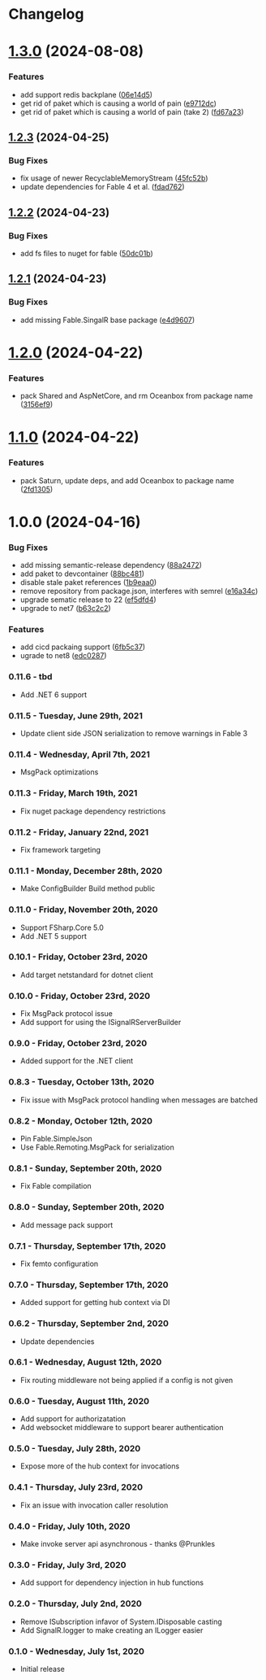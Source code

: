 # Changelog

# [1.3.0](https://gitlab.com/oceanbox/Fable.SignalR/compare/v1.2.3...v1.3.0) (2024-08-08)


### Features

* add support redis backplane ([06e14d5](https://gitlab.com/oceanbox/Fable.SignalR/commit/06e14d5dc1643557ed14fbba99b41daedbf3d24f))
* get rid of paket which is causing a world of pain ([e9712dc](https://gitlab.com/oceanbox/Fable.SignalR/commit/e9712dc86dddf7b4a589e60d76a4e51f34cf4391))
* get rid of paket which is causing a world of pain (take 2) ([fd67a23](https://gitlab.com/oceanbox/Fable.SignalR/commit/fd67a235c8bdd6ebc9fa24dbfefeb3526afab81a))

## [1.2.3](https://gitlab.com/oceanbox/Fable.SignalR/compare/v1.2.2...v1.2.3) (2024-04-25)


### Bug Fixes

* fix usage of newer RecyclableMemoryStream ([45fc52b](https://gitlab.com/oceanbox/Fable.SignalR/commit/45fc52b51033ef656997c784f5bd3aa01e6b6f94))
* update dependencies for Fable 4 et al. ([fdad762](https://gitlab.com/oceanbox/Fable.SignalR/commit/fdad762351ef729dbb0fbce5e2d04be5c3ed7d65))

## [1.2.2](https://gitlab.com/oceanbox/Fable.SignalR/compare/v1.2.1...v1.2.2) (2024-04-23)


### Bug Fixes

* add fs files to nuget for fable ([50dc01b](https://gitlab.com/oceanbox/Fable.SignalR/commit/50dc01bbaf89f813de277d686e4d0c558f13c56a))

## [1.2.1](https://gitlab.com/oceanbox/Fable.SignalR/compare/v1.2.0...v1.2.1) (2024-04-23)


### Bug Fixes

* add missing Fable.SingalR base package ([e4d9607](https://gitlab.com/oceanbox/Fable.SignalR/commit/e4d960716655d62daa7aa06884aa2b0bd200ae71))

# [1.2.0](https://gitlab.com/oceanbox/Fable.SignalR/compare/v1.1.0...v1.2.0) (2024-04-22)


### Features

* pack Shared and AspNetCore, and rm Oceanbox from package name ([3156ef9](https://gitlab.com/oceanbox/Fable.SignalR/commit/3156ef968a493b058cd4a92025d321e171d0fa66))

# [1.1.0](https://gitlab.com/oceanbox/Fable.SignalR/compare/v1.0.0...v1.1.0) (2024-04-22)


### Features

* pack Saturn, update deps, and add Oceanbox to package name ([2fd1305](https://gitlab.com/oceanbox/Fable.SignalR/commit/2fd130593235df132028f3b9888c9e0403a1015a))

# 1.0.0 (2024-04-16)


### Bug Fixes

* add missing semantic-release dependency ([88a2472](https://gitlab.com/oceanbox/Fable.SignalR/commit/88a2472bf7e6ce7df106d006de3a47fbb2ea5dc7))
* add paket to devcontainer ([88bc481](https://gitlab.com/oceanbox/Fable.SignalR/commit/88bc4812771a2634df405f61051a597a1bdd9417))
* disable stale paket references ([1b9eaa0](https://gitlab.com/oceanbox/Fable.SignalR/commit/1b9eaa03dbc619cc2696211bc19009f5ae2022f6))
* remove repository from package.json, interferes with semrel ([e16a34c](https://gitlab.com/oceanbox/Fable.SignalR/commit/e16a34cef79c445ac845972d43fa5c53c0c3e4ea))
* upgrade sematic release to 22 ([ef5dfd4](https://gitlab.com/oceanbox/Fable.SignalR/commit/ef5dfd48fbf604bb3ee3fcf803882edadc08a671))
* upgrade to net7 ([b63c2c2](https://gitlab.com/oceanbox/Fable.SignalR/commit/b63c2c2c47e03876bf5394f99a194dc5b45eb19e))


### Features

* add cicd packaing support ([6fb5c37](https://gitlab.com/oceanbox/Fable.SignalR/commit/6fb5c377af69e8d8f75a70949bce1f7fa224a498))
* ugrade to net8 ([edc0287](https://gitlab.com/oceanbox/Fable.SignalR/commit/edc0287f87aacc85eca6657230356f65beb914fc))

### 0.11.6 - tbd
* Add .NET 6 support

### 0.11.5 - Tuesday, June 29th, 2021
* Update client side JSON serialization to remove warnings in Fable 3

### 0.11.4 - Wednesday, April 7th, 2021
* MsgPack optimizations

### 0.11.3 - Friday, March 19th, 2021
* Fix nuget package dependency restrictions

### 0.11.2 - Friday, January 22nd, 2021
* Fix framework targeting

### 0.11.1 - Monday, December 28th, 2020
* Make ConfigBuilder Build method public

### 0.11.0 - Friday, November 20th, 2020
* Support FSharp.Core 5.0
* Add .NET 5 support

### 0.10.1 - Friday, October 23rd, 2020
* Add target netstandard for dotnet client

### 0.10.0 - Friday, October 23rd, 2020
* Fix MsgPack protocol issue
* Add support for using the ISignalRServerBuilder

### 0.9.0 - Friday, October 23rd, 2020
* Added support for the .NET client

### 0.8.3 - Tuesday, October 13th, 2020
* Fix issue with MsgPack protocol handling when messages
are batched

### 0.8.2 - Monday, October 12th, 2020
* Pin Fable.SimpleJson
* Use Fable.Remoting.MsgPack for serialization

### 0.8.1 - Sunday, September 20th, 2020
* Fix Fable compilation

### 0.8.0 - Sunday, September 20th, 2020
* Add message pack support

### 0.7.1 - Thursday, September 17th, 2020
* Fix femto configuration

### 0.7.0 - Thursday, September 17th, 2020
* Added support for getting hub context via DI

### 0.6.2 - Thursday, September 2nd, 2020
* Update dependencies

### 0.6.1 - Wednesday, August 12th, 2020
* Fix routing middleware not being applied if a config is not given

### 0.6.0 - Tuesday, August 11th, 2020
* Add support for authorizatation
* Add websocket middleware to support bearer authentication

### 0.5.0 - Tuesday, July 28th, 2020
* Expose more of the hub context for invocations

### 0.4.1 - Thursday, July 23rd, 2020
* Fix an issue with invocation caller resolution

### 0.4.0 - Friday, July 10th, 2020
* Make invoke server api asynchronous - thanks @Prunkles

### 0.3.0 - Friday, July 3rd, 2020
* Add support for dependency injection in hub functions

### 0.2.0 - Thursday, July 2nd, 2020
* Remove ISubscription infavor of System.IDisposable casting
* Add SignalR.logger to make creating an ILogger easier

### 0.1.0 - Wednesday, July 1st, 2020
* Initial release
